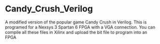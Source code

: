# Candy_Crush_Verilog
A modified version of the popular game Candy Crush in Verilog. This is programed for a Nexsys 3 Spartan 6 FPGA with a VGA connection. You can compile all these files in Xilinx and upload the bit file to program into an FPGA
